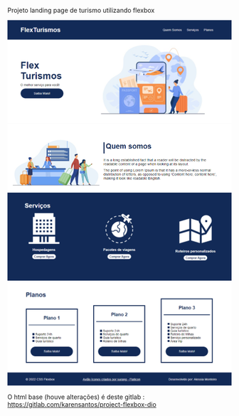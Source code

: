 Projeto landing page de turismo utilizando flexbox

![interface do site](./images/interface1.png "interface do site 1")
![interface do site](./images/interface2.png "interface do site 2")
![interface do site](./images/interface3.png "interface do site 3")
![interface do site](./images/interface4.png "interface do site 4")

O html base (houve alterações) é deste gitlab : https://gitlab.com/karensantos/project-flexbox-dio